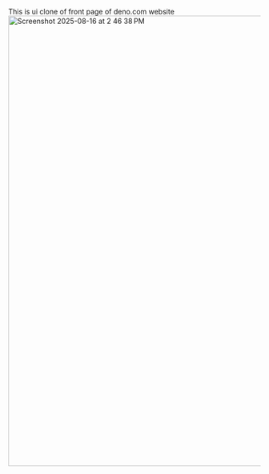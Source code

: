 This is ui clone of front page of deno.com website
<img width="1440" height="900" alt="Screenshot 2025-08-16 at 2 46 38 PM" src="https://github.com/user-attachments/assets/bcfa7f46-aef1-4e79-ba3c-25d703f2ac0e" />
